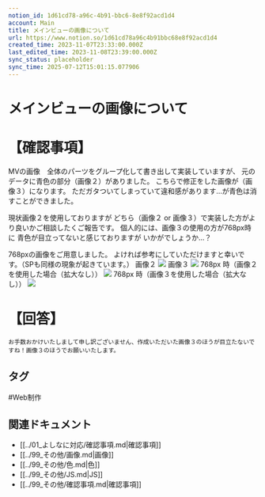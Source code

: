 ```yaml
---
notion_id: 1d61cd78-a96c-4b91-bbc6-8e8f92acd1d4
account: Main
title: メインビューの画像について
url: https://www.notion.so/1d61cd78a96c4b91bbc68e8f92acd1d4
created_time: 2023-11-07T23:33:00.000Z
last_edited_time: 2023-11-08T23:39:00.000Z
sync_status: placeholder
sync_time: 2025-07-12T15:01:15.077906
---
```

# メインビューの画像について

# 【確認事項】
MVの画像　全体のパーツをグループ化して書き出して実装していますが、
元のデータに青色の部分（画像２）がありました。
こちらで修正をした画像が（画像３）になります。
ただガタついてしまっていて違和感があります…が青色は消すことができました。

現状画像２を使用しておりますが
どちら（画像２ or 画像３）で実装した方がより良いかご相談したくご報告です。
個人的には、画像３の使用の方が768px時に 青色が目立ってないと感じておりますが
いかがでしょうか…？

768pxの画像をご用意しました。
よければ参考にしていただけますと幸いです。（SPも同様の現象が起きています。）
画像２
  ![](https://prod-files-secure.s3.us-west-2.amazonaws.com/736adce6-a3a4-4a64-9f74-d9aa055c96d2/aaf5b794-aa9d-41c7-9a65-8db15b3db2ed/mv1_pc.png?X-Amz-Algorithm=AWS4-HMAC-SHA256&X-Amz-Content-Sha256=UNSIGNED-PAYLOAD&X-Amz-Credential=ASIAZI2LB466Q63M4CMX%2F20250719%2Fus-west-2%2Fs3%2Faws4_request&X-Amz-Date=20250719T051547Z&X-Amz-Expires=3600&X-Amz-Security-Token=IQoJb3JpZ2luX2VjEIT%2F%2F%2F%2F%2F%2F%2F%2F%2F%2FwEaCXVzLXdlc3QtMiJHMEUCIBiRKgVpUrTtlxODCEgbYunlpsfDiB6Jxv%2BIVGRcdFz0AiEAzHs9mzOBPJI4CeExQUM8h8KgJ11xLuN03v7zvp%2BF4UUqiAQInf%2F%2F%2F%2F%2F%2F%2F%2F%2F%2FARAAGgw2Mzc0MjMxODM4MDUiDCygwLFXaoDtI7dqgyrcA9JSHXU5sYiZ99IJMHRFbQJV0MYqJ3498YZvHqO370RqiIG4oAhQT0SbrrToaQVfrelkrwPyquOiRL1hZTJiGOElcGEw4S1k8JrprRfXLFWNgs6y%2FswZk31cFmB40y3DJVED8Sh8f3hpQczz%2FJTQT5GDA%2B3TpRuB6HUsQd74r9bGBkgeHxJNB5qj1yiNy7coPhlRw%2FZTm06AE%2FnzHkUqwc%2FWOsWhdLVu%2FvgZebL%2FXT%2B9WAc0WQ8U17u8WWfIfu6PICJbcX7edJbU50pvH2YDRzBfFd%2BTIgleSjCO7zYdEUsJCm6k19Ze1Zw2H%2F8%2FTU%2BhX8kFRzBGentZL0SvBL8j3LuOa9YunvX9PY94%2B%2FGYhQ63OE7vtBCNbpQI586uqHzlfCTDgNLm3cA5%2BHhte%2BMnD17zjaSWSzNrNpqAH8leJGWP9Qt8bhE6qNBEq3VLf32xIJJOY0qhltuTOaygX2rMWENloNq%2BA%2BoDcQX0UMMbzDNakFtNMQgU0rxDumJZ%2BeM%2BdHivOfmKl5oGUjLX5qVK8lWaRlHiqYNN4K9M2oYKdVtVq00hIL6CP3I9oUG6GPJBu4ftwJxdTkL4LhsgtV7lyhYzVLYigzm%2F%2FGrkm4YD0RTEncGwtqHkYOi7Bus1MKyr7MMGOqUBtU%2FHxjaAEnTujQFz017qeK59IgkGo%2FEgP%2FLnH%2B7lxb8xKmgNogFp59LrLS95LmIKakg6MLR1wpYTcwKQoPAbUvi2%2BHZ3Vg3Rtw%2B3o6PqWLCNrJqA4Jbh9Mk1AbUm%2BVZ3eWAorLBhm4tlTzcnHuRiU5WMu%2FcmgwHPha5lNSMbWt%2FtSIzZ2A8NO3bAb%2FC%2Ba%2Bdh4cGtg5w6XRaqNGaU5ivIwuI1pv79&X-Amz-Signature=aaf2f2969b0bbab9e34fe1e1ee03d208c0305096b94d003033568415f4bddae2&X-Amz-SignedHeaders=host&x-amz-checksum-mode=ENABLED&x-id=GetObject)
画像３
  ![](https://prod-files-secure.s3.us-west-2.amazonaws.com/736adce6-a3a4-4a64-9f74-d9aa055c96d2/0e82731a-e21f-46ae-ba7b-7e5a6b94d8f2/%E3%82%B9%E3%82%AF%E3%83%AA%E3%83%BC%E3%83%B3%E3%82%B7%E3%83%A7%E3%83%83%E3%83%88_2023-11-06_22.21.40.png?X-Amz-Algorithm=AWS4-HMAC-SHA256&X-Amz-Content-Sha256=UNSIGNED-PAYLOAD&X-Amz-Credential=ASIAZI2LB4662XMJIMF5%2F20250719%2Fus-west-2%2Fs3%2Faws4_request&X-Amz-Date=20250719T051547Z&X-Amz-Expires=3600&X-Amz-Security-Token=IQoJb3JpZ2luX2VjEIT%2F%2F%2F%2F%2F%2F%2F%2F%2F%2FwEaCXVzLXdlc3QtMiJIMEYCIQDiEOcJVtAhgqHiaJ8yzDQLtyqsrOQLFNrSEuw37HbKQQIhAK79qWnhxzxoVR%2BAS0dP2%2Bz2yWFGTKm4mwJLFBaTgVnQKogECJ3%2F%2F%2F%2F%2F%2F%2F%2F%2F%2FwEQABoMNjM3NDIzMTgzODA1IgyfV%2BHUfn9Fn66D4%2FYq3AMmXxT2g1xKcRRehvFN4F8yoFoS2IFKbqM4rvF1zQbQSf93kerWZoTBPpN%2B%2BtmmGzgykvjyoLnpOTdxl8Q2CY4FMG6mJK7ArNeTqENqi%2FckrUiLkicAim912xkDnMn%2FG%2FxkZS562yu2%2FMDEJGl1ma%2BogoMgwF3MHjhpfGOT9quEEtqa%2F5CNaHzPQ1S8gGsT8SRMPgfgYJGae7jRDmpelc%2FUHWm0eKHPPYjrTZeTPwao2C9TXZIn61xZroDbVqOsteYAwOIYpkacEifn5sgotxS%2Bvg50JJOgimaFnNRk%2FvvJdLF23R3g%2F5E0ulLWrKwbLJrNdr3dfH12CIMi6BRRxHV3WukNP1guXfX7FT7SniJ30iT%2FQu1J7%2FBXJS2C09CntIjs%2BEs0Nl1lOn1cDdH6m3BqDedN3YfNzaUVpxFMIToyfeF71X5f7aatSdWu07MkZu3XOWQJgUoM0nfNMp1SbzgWM19fyTL50tnu258D%2FhKNUXZtVsURgdxetXAW%2BoTAEJcVSBpKFyGL6BTYkzR8immJAMlMLwbWTBgYxW3RXOkkbPkeXwFRE8z23c8jsNlMJr82C52CBLUytWToCyugF55TqsRRyPla8BHzg9Q%2BDDPpZ7S51yJYDI1lDdwcjjCVquzDBjqkASGMDpK4HFFKOddyJiiKeqxKPpQtWZbDzbVtb9UckyKn3kS%2BjO7lMNJe8KQAGXXnlToYYaC5cL1X5ao1O1pLnIImWNBBj0Fh7MmA0ud5AaLbEorgHdowsFr5nYwRQrOjh8vBCauChNPT6ZTyDw2fhN0LlsAReUKojeRyZCeKzMb3ZTy0HnDzQkHck2%2F8KkR5eWu6Zl%2F5ZLF67SmZQNkJArx7lyIE&X-Amz-Signature=02c38fdc4821f46b50a1ff3cb133eccf539d7ac9188637240f6332140c33f685&X-Amz-SignedHeaders=host&x-amz-checksum-mode=ENABLED&x-id=GetObject)
768px 時（画像２を使用した場合（拡大なし））
![](https://prod-files-secure.s3.us-west-2.amazonaws.com/736adce6-a3a4-4a64-9f74-d9aa055c96d2/aa94c81d-3c76-458d-9a0a-ad6d00adeeea/%E3%82%B9%E3%82%AF%E3%83%AA%E3%83%BC%E3%83%B3%E3%82%B7%E3%83%A7%E3%83%83%E3%83%88_2023-11-06_22.26.49.png?X-Amz-Algorithm=AWS4-HMAC-SHA256&X-Amz-Content-Sha256=UNSIGNED-PAYLOAD&X-Amz-Credential=ASIAZI2LB4663RZRHBQU%2F20250719%2Fus-west-2%2Fs3%2Faws4_request&X-Amz-Date=20250719T051546Z&X-Amz-Expires=3600&X-Amz-Security-Token=IQoJb3JpZ2luX2VjEIT%2F%2F%2F%2F%2F%2F%2F%2F%2F%2FwEaCXVzLXdlc3QtMiJHMEUCIQDRdo%2FtEFRCXL9my74Q5aQ5S%2BxGZpi4lUFWNmuZIpDqNwIgaLqKCauMoA3%2FaM1FF2zIOwqdmC9zY%2F8NJh5zQs2pv5wqiAQInf%2F%2F%2F%2F%2F%2F%2F%2F%2F%2FARAAGgw2Mzc0MjMxODM4MDUiDN2xwBCLlmdDX%2Fp6PCrcA5otiVr0UpsTiEBl%2F8hGx6NkjL5vT8bP%2BQ1Z7uDtN2KGH2%2BfOmx8nLKEoACUEEMlybfao9FP%2FJGNArmRATlmPd6IC8nDA8VthXVqYDbY1WLMJc%2B%2Fkq6oYILPJYv4sTeJNSm5BjJlTopYHtrKZJHDV4%2FbPpL%2Fo1wkOh%2B%2BSqXwJYUzW9NF3lCdyKGpUd8Zl7%2BAxk7zMx0RRbFDRxxfUKroZYt8fOrERhPe%2FF44QpkeRmdw2R1ebHuyhYydcUoEK%2B4126P0KRwGuxnhzN%2FWbNLN4ZlNl%2FfosjGxMWW6b3fSiFNvaFpnlYtiSc2BJDXzM8dHxStVVIcmHhocyALX6dI8%2Bbs0IyYPAKMp04IynlhgT9R4%2FGhOwQemaWOPDwXiLkzBQb3u5jlRAhbjmR5zx5Num%2FASrTekvW1e7b5s0QG%2Btdk5GGhIf92CE8vtvZu57tDkc5QaVKylmEloHVO1gzf0cHkbTfmqjEifRbDJ98G5lQqDMChNvW7Os3DSeRkN0Hohk59i4I5f1BmnxRgXwEkTKEFR3nu4XZPFZ0fhx%2F70YAHNwZ8i71b9QMtgFdO%2BLhslQxCetdSpM%2Bah%2FyWGMR4ZYfkzOKpONS3Uv2Rr2S64r9QOanJ0Rpm8CgHfO7opMP%2Bq7MMGOqUBj337uCjbIq4wZHedAtvK52ty87e31y10PttSKEdzs4tWtIXCQkFrQE3VPJZnUv5xI0f7I9h9IhLSpzJDE5DcgSw2omOeAg61GXQLQywWMGz4qETL%2FJNY0u1lQ8eXeKuNp3Fv76sZjIAiSY6%2Fc2ah14ntYerbGxQEWcs6FkVHR5tBQkR8l6cwkQ8rp9BZwviYzQRpx8PehIrzNT76UHTNUY%2Frvb8N&X-Amz-Signature=727c26d5e21196fe3a0e556529713d7de76200e59cc84693535431ad27b4097a&X-Amz-SignedHeaders=host&x-amz-checksum-mode=ENABLED&x-id=GetObject)
768px 時（画像３を使用した場合（拡大なし））
![](https://prod-files-secure.s3.us-west-2.amazonaws.com/736adce6-a3a4-4a64-9f74-d9aa055c96d2/95bbab76-48ce-45cb-a6b9-4231564019a0/%E3%82%B9%E3%82%AF%E3%83%AA%E3%83%BC%E3%83%B3%E3%82%B7%E3%83%A7%E3%83%83%E3%83%88_2023-11-06_22.25.08.png?X-Amz-Algorithm=AWS4-HMAC-SHA256&X-Amz-Content-Sha256=UNSIGNED-PAYLOAD&X-Amz-Credential=ASIAZI2LB4663RZRHBQU%2F20250719%2Fus-west-2%2Fs3%2Faws4_request&X-Amz-Date=20250719T051546Z&X-Amz-Expires=3600&X-Amz-Security-Token=IQoJb3JpZ2luX2VjEIT%2F%2F%2F%2F%2F%2F%2F%2F%2F%2FwEaCXVzLXdlc3QtMiJHMEUCIQDRdo%2FtEFRCXL9my74Q5aQ5S%2BxGZpi4lUFWNmuZIpDqNwIgaLqKCauMoA3%2FaM1FF2zIOwqdmC9zY%2F8NJh5zQs2pv5wqiAQInf%2F%2F%2F%2F%2F%2F%2F%2F%2F%2FARAAGgw2Mzc0MjMxODM4MDUiDN2xwBCLlmdDX%2Fp6PCrcA5otiVr0UpsTiEBl%2F8hGx6NkjL5vT8bP%2BQ1Z7uDtN2KGH2%2BfOmx8nLKEoACUEEMlybfao9FP%2FJGNArmRATlmPd6IC8nDA8VthXVqYDbY1WLMJc%2B%2Fkq6oYILPJYv4sTeJNSm5BjJlTopYHtrKZJHDV4%2FbPpL%2Fo1wkOh%2B%2BSqXwJYUzW9NF3lCdyKGpUd8Zl7%2BAxk7zMx0RRbFDRxxfUKroZYt8fOrERhPe%2FF44QpkeRmdw2R1ebHuyhYydcUoEK%2B4126P0KRwGuxnhzN%2FWbNLN4ZlNl%2FfosjGxMWW6b3fSiFNvaFpnlYtiSc2BJDXzM8dHxStVVIcmHhocyALX6dI8%2Bbs0IyYPAKMp04IynlhgT9R4%2FGhOwQemaWOPDwXiLkzBQb3u5jlRAhbjmR5zx5Num%2FASrTekvW1e7b5s0QG%2Btdk5GGhIf92CE8vtvZu57tDkc5QaVKylmEloHVO1gzf0cHkbTfmqjEifRbDJ98G5lQqDMChNvW7Os3DSeRkN0Hohk59i4I5f1BmnxRgXwEkTKEFR3nu4XZPFZ0fhx%2F70YAHNwZ8i71b9QMtgFdO%2BLhslQxCetdSpM%2Bah%2FyWGMR4ZYfkzOKpONS3Uv2Rr2S64r9QOanJ0Rpm8CgHfO7opMP%2Bq7MMGOqUBj337uCjbIq4wZHedAtvK52ty87e31y10PttSKEdzs4tWtIXCQkFrQE3VPJZnUv5xI0f7I9h9IhLSpzJDE5DcgSw2omOeAg61GXQLQywWMGz4qETL%2FJNY0u1lQ8eXeKuNp3Fv76sZjIAiSY6%2Fc2ah14ntYerbGxQEWcs6FkVHR5tBQkR8l6cwkQ8rp9BZwviYzQRpx8PehIrzNT76UHTNUY%2Frvb8N&X-Amz-Signature=0581640a5a1e733abd9db944e64e79ed17f0d06a6c4433a391d9e82a1ee00ff8&X-Amz-SignedHeaders=host&x-amz-checksum-mode=ENABLED&x-id=GetObject)
# 【回答】
```plain text
お手数おかけいたしまして申し訳ございません、作成いただいた画像３のほうが目立たないですね！画像３のほうでお願いいたします。
```

## タグ

#Web制作 

## 関連ドキュメント

- [[../01_よしなに対応/確認事項.md|確認事項]]
- [[../99_その他/画像.md|画像]]
- [[../99_その他/色.md|色]]
- [[../99_その他/JS.md|JS]]
- [[../99_その他/確認事項.md|確認事項]]
